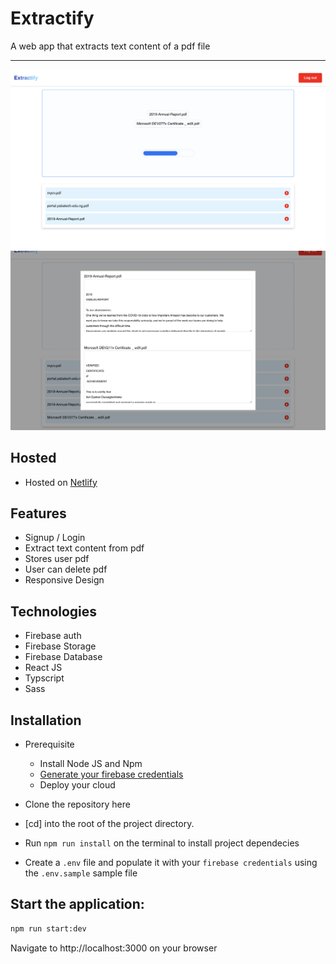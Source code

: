 # Extractify
A web app that extracts text content of a pdf file
<hr />

<img alt="Homepage Screenshot" src="https://github.com/Eazybee/Extractify/blob/master/screenshots/Screenshot%202020-09-27%20at%2016.50.54.png?raw=true">
<img src="https://github.com/Eazybee/Extractify/blob/master/screenshots/Screenshot%202020-09-27%20at%2016.51.30.png?raw=true">

## Hosted
* Hosted on  [Netlify](https://extractify.netlify.app)


## Features
* Signup / Login 
* Extract text content from pdf
* Stores user pdf
* User can delete pdf
* Responsive Design

## Technologies
* Firebase auth
* Firebase Storage
* Firebase Database
* React JS
* Typscript
* Sass


## Installation
* Prerequisite
  * Install Node JS and Npm
  * [Generate your firebase credentials](https://console.firebase.google.com/) 
  * Deploy your cloud 

* Clone the repository here

* [cd] into the root of the project directory.

* Run `npm run install` on the terminal to install project dependecies

* Create a `.env` file and populate it with your `firebase credentials` using the `.env.sample` sample file

## Start the application:

```bash
npm run start:dev
```

Navigate to http://localhost:3000 on your browser
